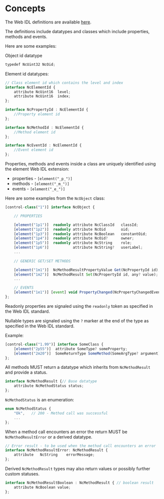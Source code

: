 # Concepts

The Web IDL definitions are available [here](../idl/NC-Framework.webidl).

The definitions include datatypes and classes which include properties, methods and events.

Here are some examples:

Object id datatype

```typescript
typedef NcUint32 NcOid;
```

Element id datatypes:

```typescript
// Class element id which contains the level and index
interface NcElementId {
    attribute NcUint16  level;
    attribute NcUint16  index;
};

interface NcPropertyId : NcElementId {
    //Property element id
};

interface NcMethodId : NcElementId {
    //Method element id
};

interface NcEventId : NcElementId {
    //Event element id
};
```

Properties, methods and events inside a class are uniquely identified using the element Web IDL extension:

* properties - `[element("_p_")]`
* methods - `[element("_m_")]`
* events - `[element("_e_")]`

Here are some examples from the `NcObject` class:

```typescript
[control-class("1")] interface NcObject {

    // PROPERTIES

    [element("1p1")]  readonly attribute NcClassId   classId;
    [element("1p2")]  readonly attribute NcOid       oid;
    [element("1p3")]  readonly attribute NcBoolean   constantOid;
    [element("1p4")]  readonly attribute NcOid?      owner;
    [element("1p5")]  readonly attribute NcString    role;
    [element("1p6")]           attribute NcString?   userLabel;
    ...
    
    // GENERIC GET/SET METHODS

    [element("1m1")]  NcMethodResultPropertyValue Get(NcPropertyId id);
    [element("1m2")]  NcMethodResult Set(NcPropertyId id, any? value);
    ...

    // EVENTS
    [element("1e1")] [event] void PropertyChanged(NcPropertyChangedEventData eventData);
};
```

Readonly properties are signaled using the `readonly` token as specified in the Web IDL standard.

Nullable types are signaled using the `?` marker at the end of the type as specified in the Web IDL standard.

Example:

```typescript
[control-class("1.99")] interface SomeClass {
    [element("2p55")]  attribute SomeType? someProperty;
    [element("2m20")]  SomeReturnType SomeMethod(SomeArgType? argument);
};
```

All methods MUST return a datatype which inherits from `NcMethodResult` and provide a status.

```typescript
interface NcMethodResult {// Base datatype
    attribute NcMethodStatus status;
};
```

`NcMethodStatus` is an enumeration:

```typescript
enum NcMethodStatus {
    "Ok",   // 200 - Method call was successful
    ...
};
```

When a method call encounters an error the return MUST be `NcMethodResultError` or a derived datatype.

```typescript
// Error result - to be used when the method call encounters an error
interface NcMethodResultError: NcMethodResult {
    attribute   NcString    errorMessage;
};
```

Derived `NcMethodResult` types may also return values or possibly further custom statuses.

```typescript
interface NcMethodResultBoolean : NcMethodResult { // boolean result
    attribute NcBoolean value;
};
```
